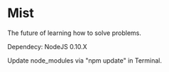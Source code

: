 Mist
=========

The future of learning how to solve problems.

Dependecy: NodeJS 0.10.X

Update node_modules via "npm update" in Terminal.
